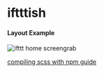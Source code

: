 # iftttish

#### Layout Example
![ifttt home screengrab](http://imgur.com/h8GRV6Y.jpg)


[compiling scss with npm guide](https://github.com/hellobrian/blogs/tree/master/watch-and-compile-your-sass-with-npm)

